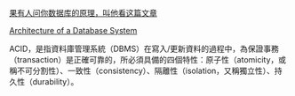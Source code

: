 [果有人问你数据库的原理，叫他看这篇文章](http://blog.jobbole.com/100349/)

[Architecture of a Database System](http://db.cs.berkeley.edu/papers/fntdb07-architecture.pdf)

ACID，是指資料庫管理系統（DBMS）在寫入/更新資料的過程中，為保證事務（transaction）是正確可靠的，所必須具備的四個特性：原子性（atomicity，或稱不可分割性）、一致性（consistency）、隔離性（isolation，又稱獨立性）、持久性（durability）。











